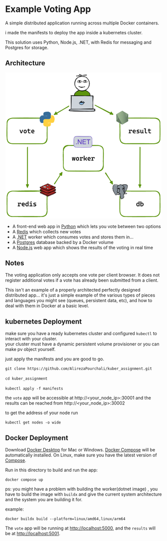 # Example Voting App

A simple distributed application running across multiple Docker containers.      

i made the manifests to deploy the app inside a kubernetes cluster.      

This solution uses Python, Node.js, .NET, with Redis for messaging and Postgres for storage.     

## Architecture

![Architecture diagram](architecture.excalidraw.png)

* A front-end web app in [Python](/vote) which lets you vote between two options
* A [Redis](https://hub.docker.com/_/redis/) which collects new votes
* A [.NET](/worker/) worker which consumes votes and stores them in…
* A [Postgres](https://hub.docker.com/_/postgres/) database backed by a Docker volume
* A [Node.js](/result) web app which shows the results of the voting in real time

## Notes

The voting application only accepts one vote per client browser. It does not register additional votes if a vote has already been submitted from a client.

This isn't an example of a properly architected perfectly designed distributed app... it's just a simple
example of the various types of pieces and languages you might see (queues, persistent data, etc), and how to
deal with them in Docker at a basic level.

## kubernetes Deployment     

make sure you have a ready kubernetes cluster and configured `kubectl` to interact with your cluster.      
your cluster must have a dynamic persistent volume provisioner or you can make pv object yourself.     

just apply the manifests and you are good to go.     

```
git clone https://github.com/AlirezaPourchali/kuber_assignment.git    

cd kuber_assignment     

kubectl apply -f manifests      
```
the `vote` app will be accessible at http://<your_node_ip>:30001 and the results can be reached from http://<your_node_ip>:30002

to get the address of your node run 

```
kubectl get nodes -o wide      
```    

## Docker Deployment

Download [Docker Desktop](https://www.docker.com/products/docker-desktop) for Mac or Windows. [Docker Compose](https://docs.docker.com/compose) will be automatically installed. On Linux, make sure you have the latest version of [Compose](https://docs.docker.com/compose/install/).

Run in this directory to build and run the app:

```shell
docker compose up
```

ps: you might have a problem with building the worker(dotnet image) , you have to build the image with `buildx` and give the current system architecture and the system you are building it for.     

example:   

```
docker buildx build --platform=linux/amd64,linux/arm64      

```

The `vote` app will be running at [http://localhost:5000](http://localhost:5000), and the `results` will be at [http://localhost:5001](http://localhost:5001).
